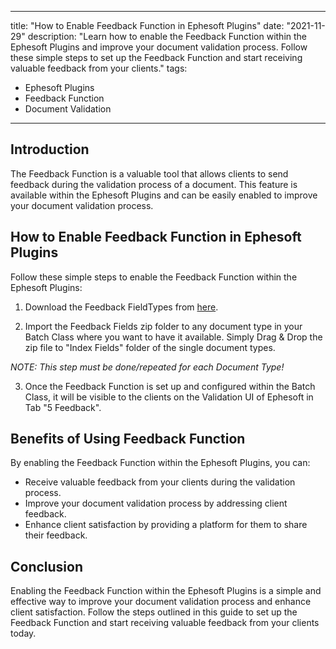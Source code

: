 
---
title: "How to Enable Feedback Function in Ephesoft Plugins"
date: "2021-11-29"
description: "Learn how to enable the Feedback Function within the Ephesoft Plugins and improve your document validation process. Follow these simple steps to set up the Feedback Function and start receiving valuable feedback from your clients."
tags:
  - Ephesoft Plugins
  - Feedback Function
  - Document Validation
---

## Introduction

The Feedback Function is a valuable tool that allows clients to send feedback during the validation process of a document. This feature is available within the Ephesoft Plugins and can be easily enabled to improve your document validation process.

## How to Enable Feedback Function in Ephesoft Plugins

Follow these simple steps to enable the Feedback Function within the Ephesoft Plugins:

1. Download the Feedback FieldTypes from [here](https://docs.cloudintegration.eu/wp-content/uploads/2021/07/INVOICE_DE_FieldTypes.zip).

2. Import the Feedback Fields zip folder to any document type in your Batch Class where you want to have it available. Simply Drag & Drop the zip file to "Index Fields" folder of the single document types.

_NOTE: This step must be done/repeated for each Document Type!_

3. Once the Feedback Function is set up and configured within the Batch Class, it will be visible to the clients on the Validation UI of Ephesoft in Tab "5 Feedback".

## Benefits of Using Feedback Function

By enabling the Feedback Function within the Ephesoft Plugins, you can:

- Receive valuable feedback from your clients during the validation process.
- Improve your document validation process by addressing client feedback.
- Enhance client satisfaction by providing a platform for them to share their feedback.

## Conclusion

Enabling the Feedback Function within the Ephesoft Plugins is a simple and effective way to improve your document validation process and enhance client satisfaction. Follow the steps outlined in this guide to set up the Feedback Function and start receiving valuable feedback from your clients today.
